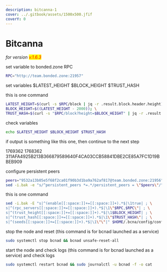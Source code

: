 ```yaml
---
description: bitcanna-1
cover: ../.gitbook/assets/1500x500.jfif
coverY: 0
---
```


# Bitcanna

_for version <mark style="color:red;">v.1.6.3</mark>_

set variable to bonded.zone RPC

```bash
RPC="http://team.bonded.zone:21957"
```

set variables $LATEST\_HEIGHT $BLOCK\_HEIGHT $TRUST\_HASH

this is one command

```bash
LATEST_HEIGHT=$(curl -s $RPC/block | jq -r .result.block.header.height); \
BLOCK_HEIGHT=$((LATEST_HEIGHT - 2000)); \
TRUST_HASH=$(curl -s "$RPC/block?height=$BLOCK_HEIGHT" | jq -r .result.block_id.hash)
```

check variables

```bash
echo $LATEST_HEIGHT $BLOCK_HEIGHT $TRUST_HASH
```

if output is something like this one, then continue to the next step

1769362 1768362 311AFA4925B213B366879589640F4CA03CCB58841DBE2CE85A7FC1D19BBEB909

configure persistent peers

```bash
peers="9532a13b05e5f68f2ca01f90b3d1ba9a762af817@team.bonded.zone:21956"
sed -i.bak -e "s/^persistent_peers *=.*/persistent_peers = \"$peers\"/" $HOME/.bcna/config/config.toml
```

this is one command

```bash
sed -i.bak -E "s|^(enable[[:space:]]+=[[:space:]]+).*$|\1true| ; \
s|^(rpc_servers[[:space:]]+=[[:space:]]+).*$|\1\"$RPC,$RPC\"| ; \
s|^(trust_height[[:space:]]+=[[:space:]]+).*$|\1$BLOCK_HEIGHT| ; \
s|^(trust_hash[[:space:]]+=[[:space:]]+).*$|\1\"$TRUST_HASH\"| ; \
s|^(seeds[[:space:]]+=[[:space:]]+).*$|\1\"\"|" $HOME/.bcna/config/config.toml
```

stop the node and reset (this command is for bcnad launched as a service)

```bash
sudo systemctl stop bcnad && bcnad unsafe-reset-all
```

start the node and check logs (this command is for bcnad launched as a service) and check logs

```bash
sudo systemctl restart bcnad && sudo journalctl -u bcnad -f -o cat
```
